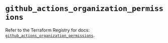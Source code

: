 # `github_actions_organization_permissions`

Refer to the Terraform Registry for docs: [`github_actions_organization_permissions`](https://registry.terraform.io/providers/integrations/github/6.3.1/docs/resources/actions_organization_permissions).
